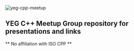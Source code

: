 ![yeg-cpp-meetup](https://secure.meetupstatic.com/photos/event/a/a/7/3/600_486823635.jpeg)

## YEG C++ Meetup Group repository for presentations and links

** No affiliation with ISO CPP **
